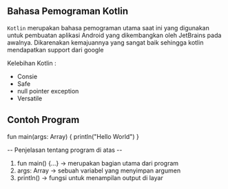 ## Bahasa Pemograman Kotlin

`Kotlin` merupakan bahasa pemograman utama saat ini yang digunakan untuk pembuatan aplikasi Android yang
dikembangkan oleh JetBrains pada awalnya. Dikarenakan kemajuannya yang sangat baik sehingga kotlin mendapatkan support dari google

Kelebihan Kotlin :
- Consie 
- Safe
- null pointer exception
- Versatile

## Contoh Program
fun main(args: Array<String>) {
    println("Hello World")
}

-- Penjelasan tentang program di atas --
1.  fun main() {...}      -> merupakan bagian utama dari program
2.  args: Array<String>   -> sebuah variabel yang menyimpan argumen
3.  println()             -> fungsi untuk menampilan output di layar
